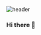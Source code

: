 ![header](https://capsule-render.vercel.app/api?type=waving&color=0042ED&height=300&section=header&text=Hello%20UmKing%20World!&fontSize=80&fontColor=D9E5FF)


### Hi there 👋

<!--
**Um-king/Um-king** is a ✨ _special_ ✨ repository because its `README.md` (this file) appears on your GitHub profile.

Here are some ideas to get you started:


- 🔭 I’m currently working on ...
- 🌱 I’m currently learning ...
- 👯 I’m looking to collaborate on ...
- 🤔 I’m looking for help with ...
- 💬 Ask me about ...
- 📫 How to reach me: ...
- 😄 Pronouns: ...
- ⚡ Fun fact: ...
-->
